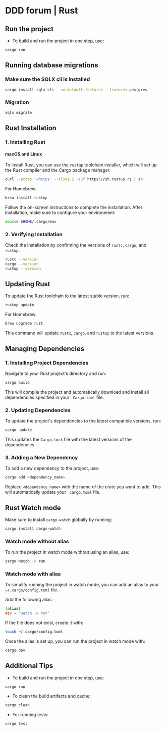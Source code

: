 # DDD forum | Rust

## Run the project

- To build and run the project in one step, use:

```bash
cargo run
```

## Running database migrations

### Make sure the SQLX cli is installed

```bash
cargo install sqlx-cli --no-default-features --features postgres
```

### Migration

```bash
sqlx migrate
```

## Rust Installation

### 1. Installing Rust

#### macOS and Linux

To install Rust, you can use the `rustup` toolchain installer, which will set up the Rust compiler and the Cargo
package manager.

```bash
curl --proto '=https' --tlsv1.2 -sSf https://sh.rustup.rs | sh
```

For Homebrew:

```bash
brew install rustup
```

Follow the on-screen instructions to complete the installation. After installation, make sure to configure your
environment:

```bash
source $HOME/.cargo/env
```

### 2. Verifying Installation

Check the installation by confirming the versions of `rustc`, `cargo`, and `rustup`:

```bash
rustc --version
cargo --version
rustup --version
```

## Updating Rust

To update the Rust toolchain to the latest stable version, run:

```bash
rustup update
```

For Homebrew:

```bash
brew upgrade rust
```

This command will update `rustc`, `cargo`, and `rustup` to the latest versions.

## Managing Dependencies

### 1. Installing Project Dependencies

Navigate to your Rust project\'s directory and run:

```bash
cargo build
```

This will compile the project and automatically download and install all dependencies specified in your `
Cargo.toml` file.

### 2. Updating Dependencies

To update the project's dependencies to the latest compatible versions, run:

```bash
cargo update
```

This updates the `Cargo.lock` file with the latest versions of the dependencies.

### 3. Adding a New Dependency

To add a new dependency to the project, use:

```bash
cargo add <dependency_name>
```

Replace `<dependency_name>` with the name of the crate you want to add. This will automatically update your `
Cargo.toml` file.

## Rust Watch mode

Make sure to install `cargo-watch` globally by running:

```bash
cargo install cargo-watch
```

### Watch mode without alias

To run the project in watch mode without using an alias, use:

```bash
cargo watch -x run
```

### Watch mode with alias

To simplify running the project in watch mode, you can add an alias to your `~/.cargo/config.toml` file.

Add the following alias:

```toml
[alias]
dev = "watch -x run"
```

If the file does not exist, create it with:

```bash
touch ~/.cargo/config.toml
```

Once the alias is set up, you can run the project in watch mode with:

```bash
cargo dev
```

## Additional Tips

- To build and run the project in one step, use:

```bash
cargo run
```

- To clean the build artifacts and cache:

```bash
cargo clean
```

- For running tests:

```bash
cargo test
```
